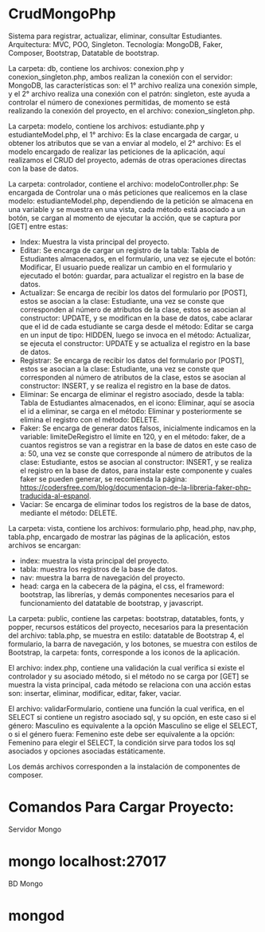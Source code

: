 # CrudMongoPhp
Sistema para registrar, actualizar, eliminar, consultar Estudiantes.
Arquitectura: MVC, POO, Singleton.
Tecnología: MongoDB, Faker, Composer, Bootstrap, Datatable de bootstrap.

La carpeta: db, contiene los archivos: conexion.php y conexion_singleton.php, ambos realizan la conexión con el servidor: MongoDB, las características son: el 1° archivo realiza una conexión simple, y el 2° archivo realiza una conexión con el patrón: singleton, este ayuda a controlar el número de conexiones permitidas, de momento se está realizando la conexión del proyecto, en el archivo: conexion_singleton.php.

La carpeta: modelo, contiene los archivos: estudiante.php y estudianteModel.php, el 1° archivo: Es la clase encargada de cargar, u obtener los atributos que se van a enviar al modelo, el 2° archivo: Es el modelo encargado de realizar las peticiones de la aplicación, aquí realizamos el CRUD del proyecto, además de otras operaciones directas con la base de datos.

La carpeta: controlador, contiene el archivo: modeloController.php: Se encargada de Controlar una o más peticiones que realicemos en la clase modelo: estudianteModel.php, dependiendo de la petición se almacena en una variable y se muestra en una vista, cada método está asociado a un botón, se cargan al momento de ejecutar la acción, que se captura por [GET] entre estas:
- Index: Muestra la vista principal del proyecto.
- Editar: Se encarga de cargar un registro de la tabla: Tabla de Estudiantes almacenados, en el formulario, una vez se ejecute el botón: Modificar, El usuario puede realizar un cambio en el formulario y ejecutado el botón: guardar, para actualizar el registro en la base de datos.
- Actualizar: Se encarga de recibir los datos del formulario por [POST], estos se asocian a la clase: Estudiante, una vez se conste que corresponden al número de atributos de la clase, estos se asocian al constructor: UPDATE, y se modifican en la base de datos, cabe aclarar que el id de cada estudiante se carga desde el método: Editar se carga en un input de tipo: HIDDEN, luego se invoca en el método: Actualizar, se ejecuta el constructor: UPDATE  y se actualiza el registro en la base de datos.
- Registrar: Se encarga de recibir los datos del formulario por [POST], estos se asocian a la clase: Estudiante, una vez se conste que corresponden al número de atributos de la clase, estos se asocian al constructor: INSERT, y se realiza el registro en la base de datos.
- Eliminar: Se encarga de eliminar el registro asociado, desde la tabla: Tabla de Estudiantes almacenados, en el icono: Eliminar, aquí se asocia el id a eliminar, se carga en el método: Eliminar y posteriormente se elimina el registro con el método: DELETE.
- Faker: Se encarga de generar datos falsos, inicialmente indicamos en la variable: limiteDeRegistro el límite en 120, y en el método: faker, de a cuantos registros se van a registrar en la base de datos en este caso de a: 50, una vez se conste que corresponde al número de atributos de la clase: Estudiante, estos se asocian al constructor: INSERT, y se realiza el registro en la base de datos, para instalar este componente y cuales faker se pueden generar, se recomienda la página: https://codersfree.com/blog/documentacion-de-la-libreria-faker-php-traducida-al-espanol.
- Vaciar: Se encarga de eliminar todos los registros de la base de datos, mediante el método: DELETE.

La carpeta: vista, contiene los archivos: formulario.php, head.php, nav.php, tabla.php, encargado de mostrar las páginas de la aplicación, estos archivos se encargan:
- index: muestra la vista principal del proyecto.
- tabla: muestra los registros de la base de datos.
- nav: muestra la barra de navegación del proyecto.
- head: carga en la cabecera de la página, el css, el frameword: bootstrap, las librerías, y demás componentes necesarios para el funcionamiento del datatable de bootstrap, y javascript.

La carpeta: public, contiene las carpetas: bootstrap, datatables, fonts, y popper, recursos estáticos del proyecto, necesarios para la presentación del archivo: tabla.php, se muestra en estilo: datatable de Bootstrap 4, el formulario, la barra de navegación, y los botones, se muestra con estilos de Bootstrap, la carpeta: fonts, corresponde a los iconos de la aplicación.

El archivo: index.php, contiene una validación la cual verifica si existe el controlador y su asociado método, si el método no se carga por [GET] se muestra la vista principal, cada método se relaciona con una acción estas son: insertar, eliminar, modificar, editar, faker, vaciar.

El archivo: validarFormulario, contiene una función la cual verifica, en el SELECT si contiene un registro asociado sql, y su opción, en este caso si el género: Masculino es equivalente a la opción Masculino se elige el SELECT, o si el género fuera: Femenino este debe ser equivalente a la opción: Femenino para elegir el SELECT, la condición sirve para todos los sql asociados y opciones asociadas estáticamente.

Los demás archivos corresponden a la instalación de componentes de composer. 

# Comandos Para Cargar Proyecto:
Servidor Mongo
# mongo localhost:27017

BD Mongo
# mongod

